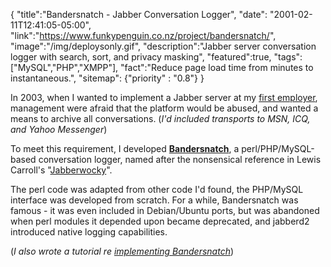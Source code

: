 {
    "title":"Bandersnatch - Jabber Conversation Logger",
    "date": "2001-02-11T12:41:05-05:00",
    "link":"https://www.funkypenguin.co.nz/project/bandersnatch/",
    "image":"/img/deploysonly.gif",
    "description":"Jabber server conversation logger with search, sort, and privacy masking",
    "featured":true,
    "tags":["MySQL","PHP","XMPP"],
    "fact":"Reduce page load time from minutes to instantaneous.",
    "sitemap": {"priority" : "0.8"}
}

In 2003, when I wanted to implement a Jabber server at my [first employer](/#experience), management were afraid that the platform would be abused, and wanted a means to archive all conversations. (_I'd included transports to MSN, ICQ, and Yahoo Messenger_)

To meet this requirement, I developed **[Bandersnatch](https://www.funkypenguin.co.nz/project/bandersnatch/)**, a perl/PHP/MySQL-based conversation logger, named after the nonsensical reference in Lewis Carroll's "[Jabberwocky](https://en.wikipedia.org/wiki/Jabberwocky)".

The perl code was adapted from other code I'd found, the PHP/MySQL interface was developed from scratch. For a while, Bandersnatch was famous - it was even included in Debian/Ubuntu ports, but was abandoned when perl modules it depended upon became deprecated, and jabberd2 introduced native logging capabilities.

(_I also wrote a tutorial re [implementing Bandersnatch](https://www.funkypenguin.co.nz/how-to/generate-logs-from-your-jabberd2-server-using-bandersnatch/)_)
